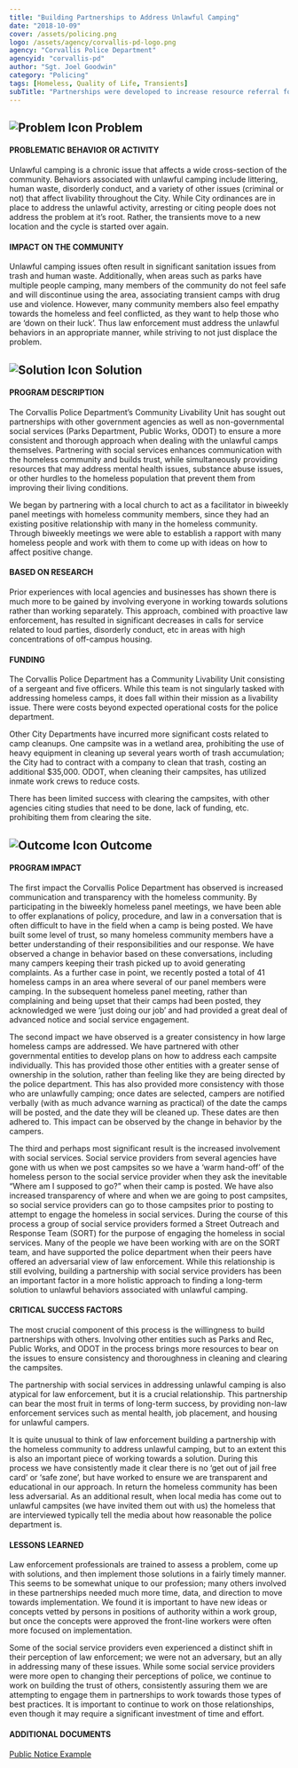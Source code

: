 ```yaml
---
title: "Building Partnerships to Address Unlawful Camping"
date: "2018-10-09"
cover: /assets/policing.png
logo: /assets/agency/corvallis-pd-logo.png
agency: "Corvallis Police Department"
agencyid: "corvallis-pd"
author: "Sgt. Joel Goodwin"
category: "Policing"
tags: [Homeless, Quality of Life, Transients]
subTitle: "Partnerships were developed to increase resource referral for and communication with the homeless community and address the concerns associated with illegal camps."
---
```


## ![Problem Icon](https://github.com/google/material-design-icons/raw/master/alert/1x_web/ic_error_outline_black_48dp.png "Problem") Problem

#### PROBLEMATIC BEHAVIOR OR ACTIVITY

Unlawful camping is a chronic issue that affects a wide cross-section of the community. Behaviors associated with unlawful camping include littering, human waste, disorderly conduct, and a variety of other issues (criminal or not) that affect livability throughout the City. While City ordinances are in place to address the unlawful activity, arresting or citing people does not address the problem at it’s root. Rather, the transients move to a new location and the cycle is started over again.

#### IMPACT ON THE COMMUNITY

Unlawful camping issues often result in significant sanitation issues from trash and human waste. Additionally, when areas such as parks have multiple people camping, many members of the community do not feel safe and will discontinue using the area, associating transient camps with drug use and violence. However, many community members also feel empathy towards the homeless and feel conflicted, as they want to help those who are ‘down on their luck’. Thus law enforcement must address the unlawful behaviors in an appropriate manner, while striving to not just displace the problem.

## ![Solution Icon](https://github.com/google/material-design-icons/raw/master/action/1x_web/ic_lightbulb_outline_black_48dp.png "Solution") Solution

#### PROGRAM DESCRIPTION

The Corvallis Police Department’s Community Livability Unit has sought out partnerships with other government agencies as well as non-governmental social services (Parks Department, Public Works, ODOT) to ensure a more consistent and thorough approach when dealing with the unlawful camps themselves. Partnering with social services enhances communication with the homeless community and builds trust, while simultaneously providing resources that may address mental health issues, substance abuse issues, or other hurdles to the homeless population that prevent them from improving their living conditions.

We began by partnering with a local church to act as a facilitator in biweekly panel meetings with homeless community members, since they had an existing positive relationship with many in the homeless community. Through biweekly meetings we were able to establish a rapport with many homeless people and work with them to come up with ideas on how to affect positive change.

#### BASED ON RESEARCH

Prior experiences with local agencies and businesses has shown there is much more to be gained by involving everyone in working towards solutions rather than working separately. This approach, combined with proactive law enforcement, has resulted in significant decreases in calls for service related to loud parties, disorderly conduct, etc in areas with high concentrations of off-campus housing.

#### FUNDING

The Corvallis Police Department has a Community Livability Unit consisting of a sergeant and five officers. While this team is not singularly tasked with addressing homeless camps, it does fall within their mission as a livability issue. There were costs beyond expected operational costs for the police department.

Other City Departments have incurred more significant costs related to camp cleanups. One campsite was in a wetland area, prohibiting the use of heavy equipment in cleaning up several years worth of trash accumulation; the City had to contract with a company to clean that trash, costing an additional $35,000. ODOT, when cleaning their campsites, has utilized inmate work crews to reduce costs.

There has been limited success with clearing the campsites, with other agencies citing studies that need to be done, lack of funding, etc. prohibiting them from clearing the site.

## ![Outcome Icon](https://github.com/google/material-design-icons/raw/master/action/1x_web/ic_view_list_black_48dp.png "Outcome") Outcome

#### PROGRAM IMPACT

The first impact the Corvallis Police Department has observed is increased communication and transparency with the homeless community. By participating in the biweekly homeless panel meetings, we have been able to offer explanations of policy, procedure, and law in a conversation that is often difficult to have in the field when a camp is being posted. We have built some level of trust, so many homeless community members have a better understanding of their responsibilities and our response. We have observed a change in behavior based on these conversations, including many campers keeping their trash picked up to avoid generating complaints. As a further case in point, we recently posted a total of 41 homeless camps in an area where several of our panel members were camping. In the subsequent homeless panel meeting, rather than complaining and being upset that their camps had been posted, they acknowledged we were ‘just doing our job’ and had provided a great deal of advanced notice and social service engagement.

The second impact we have observed is a greater consistency in how large homeless camps are addressed. We have partnered with other governmental entities to develop plans on how to address each campsite individually. This has provided those other entities with a greater sense of ownership in the solution, rather than feeling like they are being directed by the police department. This has also provided more consistency with those who are unlawfully camping; once dates are selected, campers are notified verbally (with as much advance warning as practical) of the date the camps will be posted, and the date they will be cleaned up. These dates are then adhered to. This impact can be observed by the change in behavior by the campers.

The third and perhaps most significant result is the increased involvement with social services. Social service providers from several agencies have gone with us when we post campsites so we have a ‘warm hand-off’ of the homeless person to the social service provider when they ask the inevitable “Where am I supposed to go?” when their camp is posted. We have also increased transparency of where and when we are going to post campsites, so social service providers can go to those campsites prior to posting to attempt to engage the homeless in social services. During the course of this process a group of social service providers formed a Street Outreach and Response Team (SORT) for the purpose of engaging the homeless in social services. Many of the people we have been working with are on the SORT team, and have supported the police department when their peers have offered an adversarial view of law enforcement. While this relationship is still evolving, building a partnership with social service providers has been an important factor in a more holistic approach to finding a long-term solution to unlawful behaviors associated with unlawful camping.

#### CRITICAL SUCCESS FACTORS

The most crucial component of this process is the willingness to build partnerships with others. Involving other entities such as Parks and Rec, Public Works, and ODOT in the process brings more resources to bear on the issues to ensure consistency and thoroughness in cleaning and clearing the campsites.

The partnership with social services in addressing unlawful camping is also atypical for law enforcement, but it is a crucial relationship. This partnership can bear the most fruit in terms of long-term success, by providing non-law enforcement services such as mental health, job placement, and housing for unlawful campers.

It is quite unusual to think of law enforcement building a partnership with the homeless community to address unlawful camping, but to an extent this is also an important piece of working towards a solution. During this process we have consistently made it clear there is no ‘get out of jail free card’ or ‘safe zone’, but have worked to ensure we are transparent and educational in our approach. In return the homeless community has been less adversarial. As an additional result, when local media has come out to unlawful campsites (we have invited them out with us) the homeless that are interviewed typically tell the media about how reasonable the police department is.

#### LESSONS LEARNED

Law enforcement professionals are trained to assess a problem, come up with solutions, and then implement those solutions in a fairly timely manner. This seems to be somewhat unique to our profession; many others involved in these partnerships needed much more time, data, and direction to move towards implementation. We found it is important to have new ideas or concepts vetted by persons in positions of authority within a work group, but once the concepts were approved the front-line workers were often more focused on implementation.

Some of the social service providers even experienced a distinct shift in their perception of law enforcement; we were not an adversary, but an ally in addressing many of these issues. While some social service providers were more open to changing their perceptions of police, we continue to work on building the trust of others, consistently assuring them we are attempting to engage them in partnerships to work towards those types of best practices. It is important to continue to work on those relationships, even though it may require a significant investment of time and effort.

#### ADDITIONAL DOCUMENTS

[Public Notice Example](./Public-Notice-Illegal-Camping-English-and-Spanish-Updated-AUG-2018.pdf)
